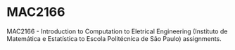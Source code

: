 # MAC2166
MAC2166 - Introduction to Computation to Eletrical Engineering (Instituto de Matemática e Estatística to Escola Politécnica de São Paulo) assignments.
